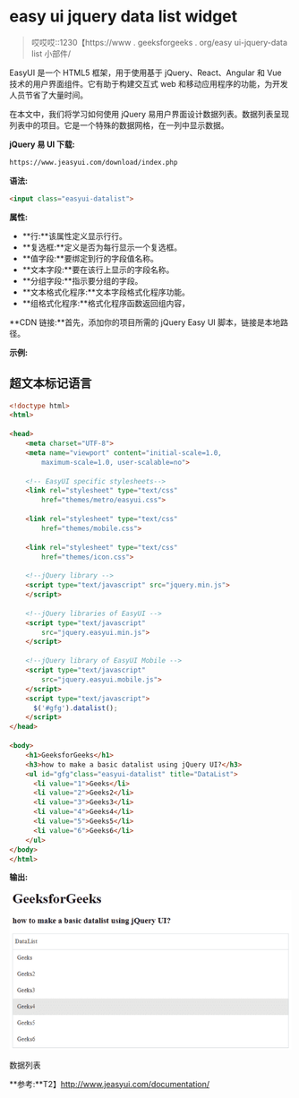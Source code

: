 # easy ui jquery data list widget

> 哎哎哎::1230【https://www . geeksforgeeks . org/easy ui-jquery-data list 小部件/

EasyUI 是一个 HTML5 框架，用于使用基于 jQuery、React、Angular 和 Vue 技术的用户界面组件。它有助于构建交互式 web 和移动应用程序的功能，为开发人员节省了大量时间。

在本文中，我们将学习如何使用 jQuery 易用户界面设计数据列表。数据列表呈现列表中的项目。它是一个特殊的数据网格，在一列中显示数据。

**jQuery 易 UI 下载:**

```html
https://www.jeasyui.com/download/index.php
```

**语法:**

```html
<input class="easyui-datalist">
```

**属性:**

*   **行:**该属性定义显示行行。
*   **复选框:**定义是否为每行显示一个复选框。
*   **值字段:**要绑定到行的字段值名称。
*   **文本字段:**要在该行上显示的字段名称。
*   **分组字段:**指示要分组的字段。
*   **文本格式化程序:**文本字段格式化程序功能。
*   **组格式化程序:**格式化程序函数返回组内容，

**CDN 链接:**首先，添加你的项目所需的 jQuery Easy UI 脚本，链接是本地路径。

**示例:**

## 超文本标记语言

```html
<!doctype html> 
<html> 

<head> 
    <meta charset="UTF-8"> 
    <meta name="viewport" content="initial-scale=1.0, 
        maximum-scale=1.0, user-scalable=no"> 

    <!-- EasyUI specific stylesheets-->
    <link rel="stylesheet" type="text/css"
        href="themes/metro/easyui.css"> 

    <link rel="stylesheet" type="text/css"
        href="themes/mobile.css"> 

    <link rel="stylesheet" type="text/css"
        href="themes/icon.css"> 

    <!--jQuery library -->
    <script type="text/javascript" src="jquery.min.js"> 
    </script> 

    <!--jQuery libraries of EasyUI -->
    <script type="text/javascript"
        src="jquery.easyui.min.js"> 
    </script> 

    <!--jQuery library of EasyUI Mobile -->
    <script type="text/javascript"
        src="jquery.easyui.mobile.js"> 
    </script> 
    <script type="text/javascript">
      $('#gfg').datalist();
    </script>
</head> 

<body>
    <h1>GeeksforGeeks</h1>
    <h3>how to make a basic datalist using jQuery UI?</h3>
    <ul id="gfg"class="easyui-datalist" title="DataList">
      <li value="1">Geeks</li>
      <li value="2">Geeks2</li>
      <li value="3">Geeks3</li>
      <li value="4">Geeks4</li>
      <li value="5">Geeks5</li>
      <li value="6">Geeks6</li>
    </ul>
</body>
</html>
```

**输出:**

![](img/a5f9e0a243a8b846faffe14ad7c537a1.png)

数据列表

**参考:**T2】http://www.jeasyui.com/documentation/